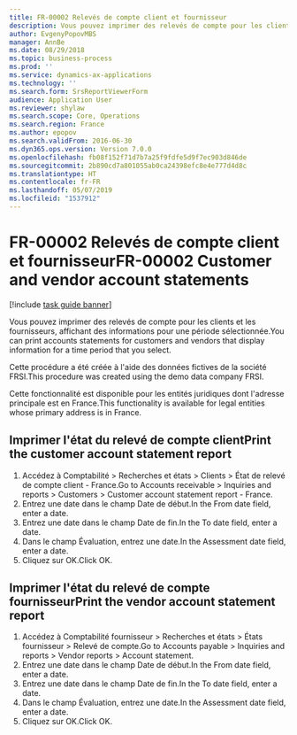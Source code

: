 ```yaml
---
title: FR-00002 Relevés de compte client et fournisseur
description: Vous pouvez imprimer des relevés de compte pour les clients et les fournisseurs, affichant des informations pour une période sélectionnée.
author: EvgenyPopovMBS
manager: AnnBe
ms.date: 08/29/2018
ms.topic: business-process
ms.prod: ''
ms.service: dynamics-ax-applications
ms.technology: ''
ms.search.form: SrsReportViewerForm
audience: Application User
ms.reviewer: shylaw
ms.search.scope: Core, Operations
ms.search.region: France
ms.author: epopov
ms.search.validFrom: 2016-06-30
ms.dyn365.ops.version: Version 7.0.0
ms.openlocfilehash: fb08f152f71d7b7a25f9fdfe5d9f7ec903d846de
ms.sourcegitcommit: 2b890cd7a801055ab0ca24398efc8e4e777d4d8c
ms.translationtype: HT
ms.contentlocale: fr-FR
ms.lasthandoff: 05/07/2019
ms.locfileid: "1537912"
---
```

# <a name="fr-00002-customer-and-vendor-account-statements"></a><span data-ttu-id="3d816-103">FR-00002 Relevés de compte client et fournisseur</span><span class="sxs-lookup"><span data-stu-id="3d816-103">FR-00002 Customer and vendor account statements</span></span>

[!include [task guide banner](../../includes/task-guide-banner.md)]

<span data-ttu-id="3d816-104">Vous pouvez imprimer des relevés de compte pour les clients et les fournisseurs, affichant des informations pour une période sélectionnée.</span><span class="sxs-lookup"><span data-stu-id="3d816-104">You can print accounts statements for customers and vendors that display information for a time period that you select.</span></span>

<span data-ttu-id="3d816-105">Cette procédure a été créée à l'aide des données fictives de la société FRSI.</span><span class="sxs-lookup"><span data-stu-id="3d816-105">This procedure was created using the demo data company FRSI.</span></span> 

<span data-ttu-id="3d816-106">Cette fonctionnalité est disponible pour les entités juridiques dont l'adresse principale est en France.</span><span class="sxs-lookup"><span data-stu-id="3d816-106">This functionality is available for legal entities whose primary address is in France.</span></span>




## <a name="print-the-customer-account-statement-report"></a><span data-ttu-id="3d816-107">Imprimer l'état du relevé de compte client</span><span class="sxs-lookup"><span data-stu-id="3d816-107">Print the customer account statement report</span></span>
1. <span data-ttu-id="3d816-108">Accédez à Comptabilité > Recherches et états > Clients > État de relevé de compte client - France.</span><span class="sxs-lookup"><span data-stu-id="3d816-108">Go to Accounts receivable > Inquiries and reports > Customers > Customer account statement report - France.</span></span>
2. <span data-ttu-id="3d816-109">Entrez une date dans le champ Date de début.</span><span class="sxs-lookup"><span data-stu-id="3d816-109">In the From date field, enter a date.</span></span>
3. <span data-ttu-id="3d816-110">Entrez une date dans le champ Date de fin.</span><span class="sxs-lookup"><span data-stu-id="3d816-110">In the To date field, enter a date.</span></span>
4. <span data-ttu-id="3d816-111">Dans le champ Évaluation, entrez une date.</span><span class="sxs-lookup"><span data-stu-id="3d816-111">In the Assessment date field, enter a date.</span></span>
5. <span data-ttu-id="3d816-112">Cliquez sur OK.</span><span class="sxs-lookup"><span data-stu-id="3d816-112">Click OK.</span></span>

## <a name="print-the-vendor-account-statement-report"></a><span data-ttu-id="3d816-113">Imprimer l'état du relevé de compte fournisseur</span><span class="sxs-lookup"><span data-stu-id="3d816-113">Print the vendor account statement report</span></span>
1. <span data-ttu-id="3d816-114">Accédez à Comptabilité fournisseur > Recherches et états > États fournisseur > Relevé de compte.</span><span class="sxs-lookup"><span data-stu-id="3d816-114">Go to Accounts payable > Inquiries and reports > Vendor reports > Account statement.</span></span>
2. <span data-ttu-id="3d816-115">Entrez une date dans le champ Date de début.</span><span class="sxs-lookup"><span data-stu-id="3d816-115">In the From date field, enter a date.</span></span>
3. <span data-ttu-id="3d816-116">Entrez une date dans le champ Date de fin.</span><span class="sxs-lookup"><span data-stu-id="3d816-116">In the To date field, enter a date.</span></span>
4. <span data-ttu-id="3d816-117">Dans le champ Évaluation, entrez une date.</span><span class="sxs-lookup"><span data-stu-id="3d816-117">In the Assessment date field, enter a date.</span></span>
5. <span data-ttu-id="3d816-118">Cliquez sur OK.</span><span class="sxs-lookup"><span data-stu-id="3d816-118">Click OK.</span></span>

